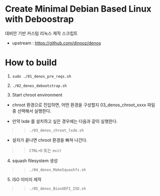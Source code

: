 # Create Minimal Debian Based Linux with Deboostrap

데비안 기반 커스텀 리눅스 제작 스크립트

 * upstream : https://github.com/dinooz/denos

# How to build

1) `sudo ./01_denos_pre_reqs.sh`

2) `./02_denos_debootstrap.sh`

3) Start chroot environment

* chroot 환경으로 진입하면, 어떤 환경을 구성할지 03_denos_chroot_xxxx 파일 중 선택해서 실행한다.

* 만약 lxde 를 설치하고 싶은 경우에는 다음과 같이 실행한다.

>> ```./03_denos_chroot_lxde.sh```

* 설치가 끝나면 chroot 환경을 빠져 나간다.

>> `CTRL+D` 또는 `exit`

4) squash filesystem 생성

>> `./04_denos_MakeSquashfs.sh`

5) ISO 이미지 제작

>> `./05_denos_BiosUEFI_ISO.sh`

